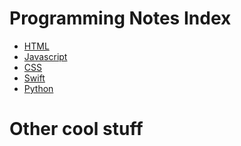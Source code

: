 # Programming Notes Index

- [HTML][html_link]
- [Javascript][js_link]
- [CSS][css_link]
- [Swift][swift_link]
- [Python][py_link]

[html_link]:HTML.md
[js_link]:""
[css_link]:""
[swift_link]:""
[py_link]:""

# Other cool stuff
